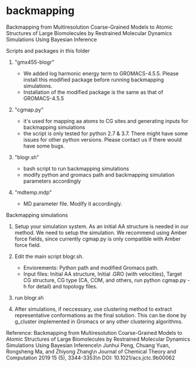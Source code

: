 # backmapping
Backmapping from Multiresolution Coarse-Grained Models to Atomic  Structures of Large Biomolecules by Restrained Molecular Dynamics  Simulations Using Bayesian Inference

Scripts and packages in this folder
1. "gmx455-blogr"
    - We added log harmonic energy term to GROMACS-4.5.5. Please install this modified package before running backmapping simulations.
    - Installation of the modified package is the same as that of GROMACS-4.5.5

2. "cgmap.py"
    - it's used for mapping aa atoms to CG sites and generating inputs for backmapping simulations
    - the script is only tested for python 2.7 & 3.7. There might have some issues for other python versions. Please contact us if there would have some bugs.

3. "blogr.sh"
    - bash script to run backmapping simulations
    - modify python and gromacs path and backmapping simulation parameters accordingly

4. "mdtemp.mdp"
    - MD parameter file. Modify it accordingly.
    
Backmapping simulations
1. Setup your simulation system. As an initial AA structure is needed in our method. We need to setup the simulation. We recommend using Amber force fields, since currently cgmap.py is only compatible with Amber force field.

2. Edit the main script blogr.sh.
    - Enviorements: Python path and modified Gromacs path.
    - Input files: Initial AA structure, Initial <name>.GRO (with velocities), Target CG structure, CG type (CA, COM, and others, run python cgmap.py -h for detail) and topology files.

3. run blogr.sh

4. After simulations, if neccessary, use clustering method to extract representative conformations as the final solution. This can be done by g_cluster implemented in Gromacs or any other clustering algorithms.

Reference:
Backmapping from Multiresolution Coarse-Grained Models to Atomic Structures of Large Biomolecules by Restrained Molecular Dynamics Simulations Using Bayesian Inference\n
Junhui Peng, Chuang Yuan, Rongsheng Ma, and Zhiyong Zhang\n
Journal of Chemical Theory and Computation 2019 15 (5), 3344-3353\n
DOI: 10.1021/acs.jctc.9b00062
